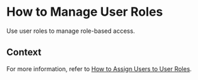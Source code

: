 <!-- loioc6217947c1e04598965830de465dfbad -->

# How to Manage User Roles

Use user roles to manage role-based access.



## Context

For more information, refer to [How to Assign Users to User Roles](../User_Management/How_to_Assign_Users_to_User_Roles_8729c2d.md).

